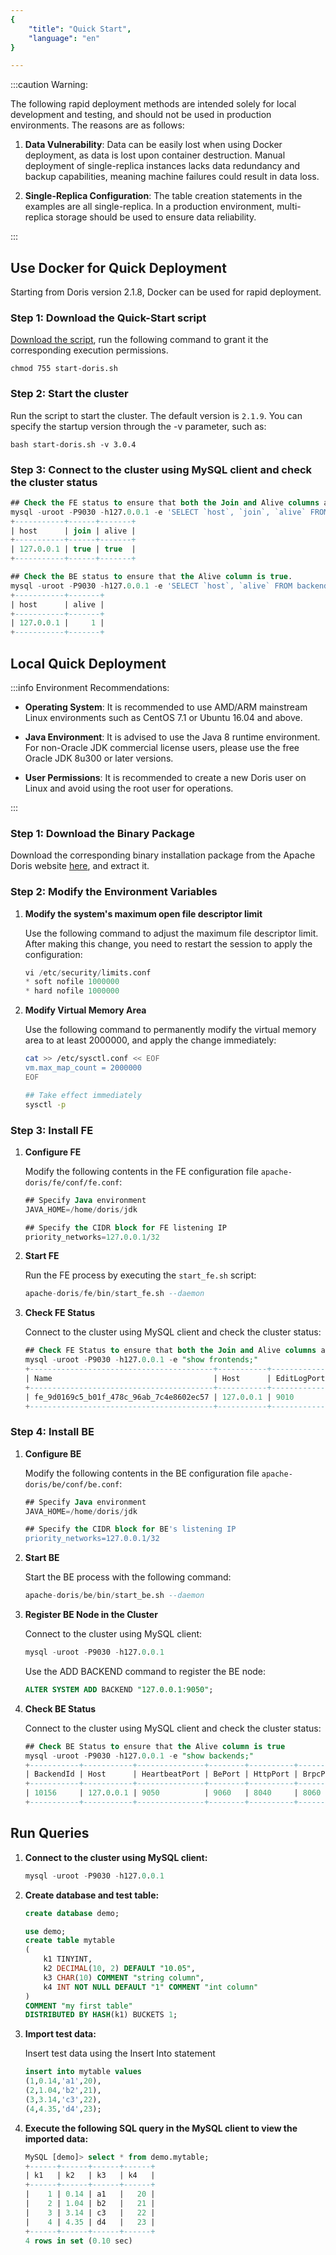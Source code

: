 ```yaml
---
{
    "title": "Quick Start",
    "language": "en"
}

---
```


<!-- 
Licensed to the Apache Software Foundation (ASF) under one
or more contributor license agreements.  See the NOTICE file
distributed with this work for additional information
regarding copyright ownership.  The ASF licenses this file
to you under the Apache License, Version 2.0 (the
"License"); you may not use this file except in compliance
with the License.  You may obtain a copy of the License at

  http://www.apache.org/licenses/LICENSE-2.0

Unless required by applicable law or agreed to in writing,
software distributed under the License is distributed on an
"AS IS" BASIS, WITHOUT WARRANTIES OR CONDITIONS OF ANY
KIND, either express or implied.  See the License for the
specific language governing permissions and limitations
under the License.
-->

:::caution Warning:

The following rapid deployment methods are intended solely for local development and testing, and should not be used in production environments. The reasons are as follows:

1. **Data Vulnerability**: Data can be easily lost when using Docker deployment, as data is lost upon container destruction. Manual deployment of single-replica instances lacks data redundancy and backup capabilities, meaning machine failures could result in data loss.

2. **Single-Replica Configuration**: The table creation statements in the examples are all single-replica. In a production environment, multi-replica storage should be used to ensure data reliability.

:::

## Use Docker for Quick Deployment

Starting from Doris version 2.1.8, Docker can be used for rapid deployment.

### Step 1: Download the Quick-Start script

[Download the script](/files/start-doris.sh), run the following command to grant it the corresponding execution permissions.

```shell
chmod 755 start-doris.sh
```

### Step 2: Start the cluster

Run the script to start the cluster. The default version is `2.1.9`. You can specify the startup version through the -v parameter, such as:

```shell
bash start-doris.sh -v 3.0.4
```

### Step 3: Connect to the cluster using MySQL client and check the cluster status

```sql
## Check the FE status to ensure that both the Join and Alive columns are true.
mysql -uroot -P9030 -h127.0.0.1 -e 'SELECT `host`, `join`, `alive` FROM frontends()'
+-----------+------+-------+
| host      | join | alive |
+-----------+------+-------+
| 127.0.0.1 | true | true  |
+-----------+------+-------+

## Check the BE status to ensure that the Alive column is true.
mysql -uroot -P9030 -h127.0.0.1 -e 'SELECT `host`, `alive` FROM backends()'
+-----------+-------+
| host      | alive |
+-----------+-------+
| 127.0.0.1 |     1 |
+-----------+-------+

```

## Local Quick Deployment

:::info Environment Recommendations:

* **Operating System**: It is recommended to use AMD/ARM mainstream Linux environments such as CentOS 7.1 or Ubuntu 16.04 and above.
  
* **Java Environment**: It is advised to use the Java 8 runtime environment. For non-Oracle JDK commercial license users, please use the free Oracle JDK 8u300 or later versions.

* **User Permissions**: It is recommended to create a new Doris user on Linux and avoid using the root user for operations.
  
:::

### Step 1: Download the Binary Package

Download the corresponding binary installation package from the Apache Doris website [here](https://doris.apache.org/download), and extract it.

### Step 2: Modify the Environment Variables

1. **Modify the system's maximum open file descriptor limit**

   Use the following command to adjust the maximum file descriptor limit. After making this change, you need to restart the session to apply the configuration:

   ```sql
   vi /etc/security/limits.conf 
   * soft nofile 1000000
   * hard nofile 1000000
   ```

2. **Modify Virtual Memory Area**

   Use the following command to permanently modify the virtual memory area to at least 2000000, and apply the change immediately:

   ```bash
   cat >> /etc/sysctl.conf << EOF
   vm.max_map_count = 2000000
   EOF

   ## Take effect immediately
   sysctl -p
   ```

### Step 3: Install FE

1. **Configure FE**

   Modify the following contents in the FE configuration file `apache-doris/fe/conf/fe.conf`:

   ```sql
   ## Specify Java environment
   JAVA_HOME=/home/doris/jdk

   ## Specify the CIDR block for FE listening IP
   priority_networks=127.0.0.1/32
   ```

2. **Start FE**

   Run the FE process by executing the `start_fe.sh` script:

   ```sql
   apache-doris/fe/bin/start_fe.sh --daemon
   ```

3. **Check FE Status**

   Connect to the cluster using MySQL client and check the cluster status:

   ```sql
   ## Check FE Status to ensure that both the Join and Alive columns are true
   mysql -uroot -P9030 -h127.0.0.1 -e "show frontends;"
   +-----------------------------------------+-----------+-------------+----------+-----------+---------+----------+----------+-----------+------+-------+-------------------+---------------------+----------+--------+-------------------------+------------------+
   | Name                                    | Host      | EditLogPort | HttpPort | QueryPort | RpcPort | Role     | IsMaster | ClusterId | Join | Alive | ReplayedJournalId | LastHeartbeat       | IsHelper | ErrMsg | Version                 | CurrentConnected |
   +-----------------------------------------+-----------+-------------+----------+-----------+---------+----------+----------+-----------+------+-------+-------------------+---------------------+----------+--------+-------------------------+------------------+
   | fe_9d0169c5_b01f_478c_96ab_7c4e8602ec57 | 127.0.0.1 | 9010        | 8030     | 9030      | 9020    | FOLLOWER | true     | 656872880 | true | true  | 276               | 2024-07-28 18:07:39 | true     |        | doris-2.0.12-2971efd194 | Yes              |
   +-----------------------------------------+-----------+-------------+----------+-----------+---------+----------+----------+-----------+------+-------+-------------------+---------------------+----------+--------+-------------------------+------------------+
   ```

### Step 4: Install BE

1. **Configure BE**

   Modify the following contents in the BE configuration file `apache-doris/be/conf/be.conf`:

   ```sql
   ## Specify Java environment
   JAVA_HOME=/home/doris/jdk

   ## Specify the CIDR block for BE's listening IP
   priority_networks=127.0.0.1/32
   ```

2. **Start BE**

   Start the BE process with the following command:

   ```sql
   apache-doris/be/bin/start_be.sh --daemon
   ```

3. **Register BE Node in the Cluster**

   Connect to the cluster using MySQL client:

   ```sql
   mysql -uroot -P9030 -h127.0.0.1
   ```

   Use the ADD BACKEND command to register the BE node:

   ```sql
   ALTER SYSTEM ADD BACKEND "127.0.0.1:9050";
   ```

4. **Check BE Status**

   Connect to the cluster using MySQL client and check the cluster status:

   ```sql
   ## Check BE Status to ensure that the Alive column is true
   mysql -uroot -P9030 -h127.0.0.1 -e "show backends;"
   +-----------+-----------+---------------+--------+----------+----------+---------------------+---------------------+-------+----------------------+-----------+------------------+--------------------+---------------+---------------+---------+----------------+--------------------+--------------------------+--------+-------------------------+-------------------------------------------------------------------------------------------------------------------------------+-------------------------+----------+
   | BackendId | Host      | HeartbeatPort | BePort | HttpPort | BrpcPort | LastStartTime       | LastHeartbeat       | Alive | SystemDecommissioned | TabletNum | DataUsedCapacity | TrashUsedCapcacity | AvailCapacity | TotalCapacity | UsedPct | MaxDiskUsedPct | RemoteUsedCapacity | Tag                      | ErrMsg | Version                 | Status                                                                                                                        | HeartbeatFailureCounter | NodeRole |
   +-----------+-----------+---------------+--------+----------+----------+---------------------+---------------------+-------+----------------------+-----------+------------------+--------------------+---------------+---------------+---------+----------------+--------------------+--------------------------+--------+-------------------------+-------------------------------------------------------------------------------------------------------------------------------+-------------------------+----------+
   | 10156     | 127.0.0.1 | 9050          | 9060   | 8040     | 8060     | 2024-07-28 17:59:14 | 2024-07-28 18:08:24 | true  | false                | 14        | 0.000            | 0.000              | 8.342 GB      | 19.560 GB     | 57.35 % | 57.35 %        | 0.000              | {"location" : "default"} |        | doris-2.0.12-2971efd194 | {"lastSuccessReportTabletsTime":"2024-07-28 18:08:14","lastStreamLoadTime":-1,"isQueryDisabled":false,"isLoadDisabled":false} | 0                       | mix      |
   +-----------+-----------+---------------+--------+----------+----------+---------------------+---------------------+-------+----------------------+-----------+------------------+--------------------+---------------+---------------+---------+----------------+--------------------+--------------------------+--------+-------------------------+-------------------------------------------------------------------------------------------------------------------------------+-------------------------+----------+
   ```

## Run Queries

1. **Connect to the cluster using MySQL client:**

   ```sql
   mysql -uroot -P9030 -h127.0.0.1
   ```

2. **Create database and test table:**

   ```sql
   create database demo;

   use demo; 
   create table mytable
   (
       k1 TINYINT,
       k2 DECIMAL(10, 2) DEFAULT "10.05",    
       k3 CHAR(10) COMMENT "string column",    
       k4 INT NOT NULL DEFAULT "1" COMMENT "int column"
   ) 
   COMMENT "my first table"
   DISTRIBUTED BY HASH(k1) BUCKETS 1;
   ```

3. **Import test data:**

   Insert test data using the Insert Into statement

   ```sql
   insert into mytable values
   (1,0.14,'a1',20),
   (2,1.04,'b2',21),
   (3,3.14,'c3',22),
   (4,4.35,'d4',23);
   ```

4. **Execute the following SQL query in the MySQL client to view the imported data:**

   ```sql
   MySQL [demo]> select * from demo.mytable;
   +------+------+------+------+
   | k1   | k2   | k3   | k4   |
   +------+------+------+------+
   |    1 | 0.14 | a1   |   20 |
   |    2 | 1.04 | b2   |   21 |
   |    3 | 3.14 | c3   |   22 |
   |    4 | 4.35 | d4   |   23 |
   +------+------+------+------+
   4 rows in set (0.10 sec)
   ```





